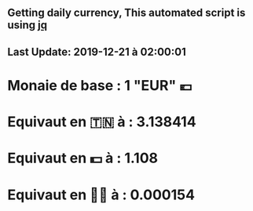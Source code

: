 ## Getting daily currency, This automated script is using [jq](https://stedolan.github.io/jq/)
## Last Update:  2019-12-21 à 02:00:01
 # Monaie de base : 1 "EUR" 💶 
 # Equivaut en 🇹🇳 à :  3.138414 
 # Equivaut en 💵 à : 1.108
 # Equivaut en 🐱‍💻 à :  0.000154
